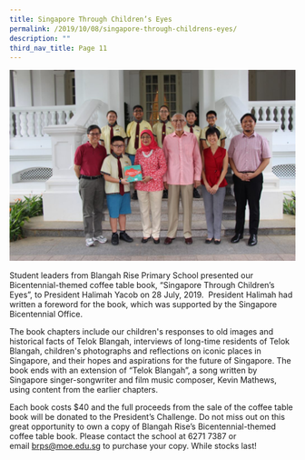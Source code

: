 ```yaml
---
title: Singapore Through Children’s Eyes
permalink: /2019/10/08/singapore-through-childrens-eyes/
description: ""
third_nav_title: Page 11
---
```

![](/images/Cover-Photo-and-No-1-1024x683.jpg)

<p>Student leaders from Blangah Rise Primary School presented our Bicentennial-themed coffee table book, &ldquo;Singapore Through Children&rsquo;s Eyes&rdquo;, to President Halimah Yacob on 28 July, 2019. &nbsp;President Halimah had written a foreword for the book, which was supported by the Singapore Bicentennial Office.</p>
<p>The book chapters include our children's responses to old images and historical facts of Telok Blangah, interviews of long-time residents of Telok Blangah, children's photographs and reflections on iconic places in Singapore, and their hopes and aspirations for the future of Singapore. The book ends with an extension of &ldquo;Telok Blangah&rdquo;, a song written by Singapore singer-songwriter and film music composer, Kevin Mathews, using content from the earlier chapters.</p>
<p>Each book costs $40 and the full proceeds from the sale of the coffee table book will be donated to the President&rsquo;s Challenge. Do not miss out on this great opportunity to own a copy of Blangah Rise&rsquo;s Bicentennial-themed coffee table book. Please contact the school at 6271 7387 or email&nbsp;<a href="mailto:brps@moe.edu.sg">brps@moe.edu.sg</a>&nbsp;to purchase your copy. While stocks last!</p>


